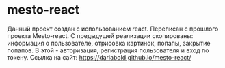 # mesto-react
Данный проект создан с использованием react. Переписан с прошлого проекта Mesto-react. С предыдущей реализации скопированы: информация о пользователе, отрисовка картинок, попапы, закрытие попапов. В этой - авторизация, регистрация пользователя и вход по токену.
Ссылка на сайт: https://dariabold.github.io/mesto-react/
